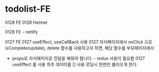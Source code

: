 # todolist-FE

0128 FE
0128 Helmet

0128 FE - netlify

0127 FE
0127 useEffect, useCallBack 사용
0127 자식페이지에서 onClick 으로 isComplete(update), delete 함수를 사용하고자 하면, 해당 함수를 부모페이지에서  
 - props로 자식페이지로 전달을 해줘야 합니다. - redux 사용이 필요함
0127 useEffect 를 사용 최초 데이터를 [] 사용 로딩시 한번만 불러오게 한다.
